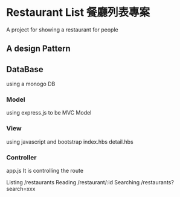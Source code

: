 # Restaurant List 餐廳列表專案

A project for showing a restaurant  for people 

## A design Pattern 

## DataBase 
using a monogo DB 

### Model
using express.js to be MVC Model

### View
using javascript and bootstrap
index.hbs
detail.hbs

### Controller
app.js
It is controlling the route


Listing /restaurants
Reading /restaurant/:id
Searching /restaurants?search=xxx


